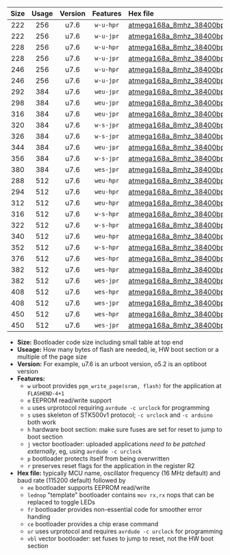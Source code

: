 |Size|Usage|Version|Features|Hex file|
|:-:|:-:|:-:|:-:|:--|
|222|256|u7.6|`w-u-hpr`|[atmega168a_8mhz_38400bps_ur.hex](https://raw.githubusercontent.com/stefanrueger/urboot/main//atmega168a_8mhz_38400bps_ur.hex)|
|222|256|u7.6|`w-u-jpr`|[atmega168a_8mhz_38400bps_ur_vbl.hex](https://raw.githubusercontent.com/stefanrueger/urboot/main//atmega168a_8mhz_38400bps_ur_vbl.hex)|
|228|256|u7.6|`w-u-hpr`|[atmega168a_8mhz_38400bps_lednop_ur.hex](https://raw.githubusercontent.com/stefanrueger/urboot/main//atmega168a_8mhz_38400bps_lednop_ur.hex)|
|228|256|u7.6|`w-u-jpr`|[atmega168a_8mhz_38400bps_lednop_ur_vbl.hex](https://raw.githubusercontent.com/stefanrueger/urboot/main//atmega168a_8mhz_38400bps_lednop_ur_vbl.hex)|
|246|256|u7.6|`w-u-hpr`|[atmega168a_8mhz_38400bps_lednop_fr_ur.hex](https://raw.githubusercontent.com/stefanrueger/urboot/main//atmega168a_8mhz_38400bps_lednop_fr_ur.hex)|
|246|256|u7.6|`w-u-jpr`|[atmega168a_8mhz_38400bps_lednop_fr_ur_vbl.hex](https://raw.githubusercontent.com/stefanrueger/urboot/main//atmega168a_8mhz_38400bps_lednop_fr_ur_vbl.hex)|
|292|384|u7.6|`weu-jpr`|[atmega168a_8mhz_38400bps_ee_ur_vbl.hex](https://raw.githubusercontent.com/stefanrueger/urboot/main//atmega168a_8mhz_38400bps_ee_ur_vbl.hex)|
|298|384|u7.6|`weu-jpr`|[atmega168a_8mhz_38400bps_ee_lednop_ur_vbl.hex](https://raw.githubusercontent.com/stefanrueger/urboot/main//atmega168a_8mhz_38400bps_ee_lednop_ur_vbl.hex)|
|316|384|u7.6|`weu-jpr`|[atmega168a_8mhz_38400bps_ee_lednop_fr_ur_vbl.hex](https://raw.githubusercontent.com/stefanrueger/urboot/main//atmega168a_8mhz_38400bps_ee_lednop_fr_ur_vbl.hex)|
|320|384|u7.6|`w-s-jpr`|[atmega168a_8mhz_38400bps_vbl.hex](https://raw.githubusercontent.com/stefanrueger/urboot/main//atmega168a_8mhz_38400bps_vbl.hex)|
|326|384|u7.6|`w-s-jpr`|[atmega168a_8mhz_38400bps_lednop_vbl.hex](https://raw.githubusercontent.com/stefanrueger/urboot/main//atmega168a_8mhz_38400bps_lednop_vbl.hex)|
|344|384|u7.6|`weu-jpr`|[atmega168a_8mhz_38400bps_ee_lednop_fr_ce_ur_vbl.hex](https://raw.githubusercontent.com/stefanrueger/urboot/main//atmega168a_8mhz_38400bps_ee_lednop_fr_ce_ur_vbl.hex)|
|356|384|u7.6|`w-s-jpr`|[atmega168a_8mhz_38400bps_lednop_fr_vbl.hex](https://raw.githubusercontent.com/stefanrueger/urboot/main//atmega168a_8mhz_38400bps_lednop_fr_vbl.hex)|
|380|384|u7.6|`wes-jpr`|[atmega168a_8mhz_38400bps_ee_vbl.hex](https://raw.githubusercontent.com/stefanrueger/urboot/main//atmega168a_8mhz_38400bps_ee_vbl.hex)|
|288|512|u7.6|`weu-hpr`|[atmega168a_8mhz_38400bps_ee_ur.hex](https://raw.githubusercontent.com/stefanrueger/urboot/main//atmega168a_8mhz_38400bps_ee_ur.hex)|
|294|512|u7.6|`weu-hpr`|[atmega168a_8mhz_38400bps_ee_lednop_ur.hex](https://raw.githubusercontent.com/stefanrueger/urboot/main//atmega168a_8mhz_38400bps_ee_lednop_ur.hex)|
|312|512|u7.6|`weu-hpr`|[atmega168a_8mhz_38400bps_ee_lednop_fr_ur.hex](https://raw.githubusercontent.com/stefanrueger/urboot/main//atmega168a_8mhz_38400bps_ee_lednop_fr_ur.hex)|
|316|512|u7.6|`w-s-hpr`|[atmega168a_8mhz_38400bps.hex](https://raw.githubusercontent.com/stefanrueger/urboot/main//atmega168a_8mhz_38400bps.hex)|
|322|512|u7.6|`w-s-hpr`|[atmega168a_8mhz_38400bps_lednop.hex](https://raw.githubusercontent.com/stefanrueger/urboot/main//atmega168a_8mhz_38400bps_lednop.hex)|
|340|512|u7.6|`weu-hpr`|[atmega168a_8mhz_38400bps_ee_lednop_fr_ce_ur.hex](https://raw.githubusercontent.com/stefanrueger/urboot/main//atmega168a_8mhz_38400bps_ee_lednop_fr_ce_ur.hex)|
|352|512|u7.6|`w-s-hpr`|[atmega168a_8mhz_38400bps_lednop_fr.hex](https://raw.githubusercontent.com/stefanrueger/urboot/main//atmega168a_8mhz_38400bps_lednop_fr.hex)|
|376|512|u7.6|`wes-hpr`|[atmega168a_8mhz_38400bps_ee.hex](https://raw.githubusercontent.com/stefanrueger/urboot/main//atmega168a_8mhz_38400bps_ee.hex)|
|382|512|u7.6|`wes-hpr`|[atmega168a_8mhz_38400bps_ee_lednop.hex](https://raw.githubusercontent.com/stefanrueger/urboot/main//atmega168a_8mhz_38400bps_ee_lednop.hex)|
|382|512|u7.6|`wes-jpr`|[atmega168a_8mhz_38400bps_ee_lednop_vbl.hex](https://raw.githubusercontent.com/stefanrueger/urboot/main//atmega168a_8mhz_38400bps_ee_lednop_vbl.hex)|
|408|512|u7.6|`wes-hpr`|[atmega168a_8mhz_38400bps_ee_lednop_fr.hex](https://raw.githubusercontent.com/stefanrueger/urboot/main//atmega168a_8mhz_38400bps_ee_lednop_fr.hex)|
|408|512|u7.6|`wes-jpr`|[atmega168a_8mhz_38400bps_ee_lednop_fr_vbl.hex](https://raw.githubusercontent.com/stefanrueger/urboot/main//atmega168a_8mhz_38400bps_ee_lednop_fr_vbl.hex)|
|450|512|u7.6|`wes-hpr`|[atmega168a_8mhz_38400bps_ee_lednop_fr_ce.hex](https://raw.githubusercontent.com/stefanrueger/urboot/main//atmega168a_8mhz_38400bps_ee_lednop_fr_ce.hex)|
|450|512|u7.6|`wes-jpr`|[atmega168a_8mhz_38400bps_ee_lednop_fr_ce_vbl.hex](https://raw.githubusercontent.com/stefanrueger/urboot/main//atmega168a_8mhz_38400bps_ee_lednop_fr_ce_vbl.hex)|

- **Size:** Bootloader code size including small table at top end
- **Useage:** How many bytes of flash are needed, ie, HW boot section or a multiple of the page size
- **Version:** For example, u7.6 is an urboot version, o5.2 is an optiboot version
- **Features:**
  + `w` urboot provides `pgm_write_page(sram, flash)` for the application at `FLASHEND-4+1`
  + `e` EEPROM read/write support
  + `u` uses urprotocol requiring `avrdude -c urclock` for programming
  + `s` uses skeleton of STK500v1 protocol; `-c urclock` and `-c arduino` both work
  + `h` hardware boot section: make sure fuses are set for reset to jump to boot section
  + `j` vector bootloader: uploaded applications *need to be patched externally*, eg, using `avrdude -c urclock`
  + `p` bootloader protects itself from being overwritten
  + `r` preserves reset flags for the application in the register R2
- **Hex file:** typically MCU name, oscillator frequency (16 MHz default) and baud rate (115200 default) followed by
  + `ee` bootloader supports EEPROM read/write
  + `lednop` "template" bootloader contains `mov rx,rx` nops that can be replaced to toggle LEDs
  + `fr` bootloader provides non-essential code for smoother error handing
  + `ce` bootloader provides a chip erase command
  + `ur` uses urprotocol and requires `avrdude -c urclock` for programming
  + `vbl` vector bootloader: set fuses to jump to reset, not the HW boot section
